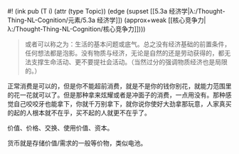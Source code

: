 #! (ink pub (T i) (attr (type Topic)) (edge (supset [[5.3a 经济学|λ:/Thought-Thing-NL-Cognition/元素/5.3a 经济学]]) (approx+weak [[核心竞争力|λ:/Thought-Thing-NL-Cognition/核心竞争力]])))

> 或者可以称之为：生活的基本问题或底气。总之没有经济基础的前置条件，任何想法都是泡影。没有物质与经济，无论是自然的还是劳动获得的，都无法支撑生命活动、更不要提社会活动。（当然过分的强调物质经济也是局限的。）

正常消费是可以的，但是你不能超前消费，就是不是你的钱你别花，就能力范围里的花一花就可以了。但是那种拿来炫耀或者是冲面子的消费，一点用没有。那种感觉自己咬咬牙也能拿下，你就千万别拿下，就你说你使好大劲拿那玩意，人家真买的起的人根本就不在乎，买不起的人就更不在乎了。

价值、价格、交换、使用价值、资本。

货币就是存储价值/需求的一般等价物，类似电池。